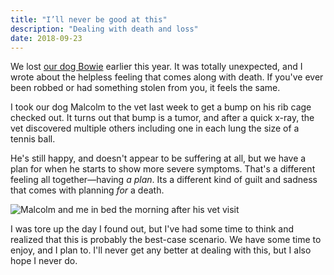 ```yaml
---
title: "I’ll never be good at this"
description: "Dealing with death and loss"
date: 2018-09-23
---
```

We lost [our dog Bowie](../bowie-mcg) earlier this year. It was totally unexpected, and I wrote about the helpless feeling that comes along with death. If you've ever been robbed or had something stolen from you, it feels the same.

I took our dog Malcolm to the vet last week to get a bump on his rib cage checked out. It turns out that bump is a tumor, and after a quick x-ray, the vet discovered multiple others including one in each lung the size of a tennis ball.

He's still happy, and doesn't appear to be suffering at all, but we have a plan for when he starts to show more severe symptoms. That's a different feeling all together—having _a plan_. Its a different kind of guilt and sadness that comes with planning _for_ a death.

![Malcolm and me in bed the morning after his vet visit](../../img/posts/malcolm.jpg)

I was tore up the day I found out, but I've had some time to think and realized that this is probably the best-case scenario. We have some time to enjoy, and I plan to. I'll never get any better at dealing with this, but I also hope I never do.


